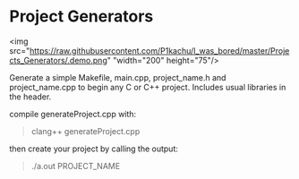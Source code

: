 Project Generators
===================

<img src="https://raw.githubusercontent.com/P1kachu/I_was_bored/master/Projects_Generators/.demo.png" "width="200" height="75"/>

Generate a simple Makefile, main.cpp, project_name.h and project_name.cpp to begin any C or C++ project.
Includes usual libraries in the header.

compile generateProject.cpp with:
> clang++ generateProject.cpp

then create your project by calling the output:
> ./a.out PROJECT_NAME
